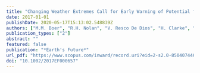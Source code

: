 ```yaml
---
title: "Changing Weather Extremes Call for Early Warning of Potential for Catastrophic Fire"
date: 2017-01-01
publishDate: 2020-05-17T15:13:02.548839Z
authors: ["M.M. Boer", "R.H. Nolan", "V. Resco De Dios", "H. Clarke", "O.F. Price", "R.A. Bradstock"]
publication_types: ["2"]
abstract: ""
featured: false
publication: "*Earth's Future*"
url_pdf: "https://www.scopus.com/inward/record.uri?eid=2-s2.0-85040744697&doi=10.1002%2f2017EF000657&partnerID=40&md5=539a6fd1bc899524c0cb1a59c848d3d1"
doi: "10.1002/2017EF000657"
---
```


